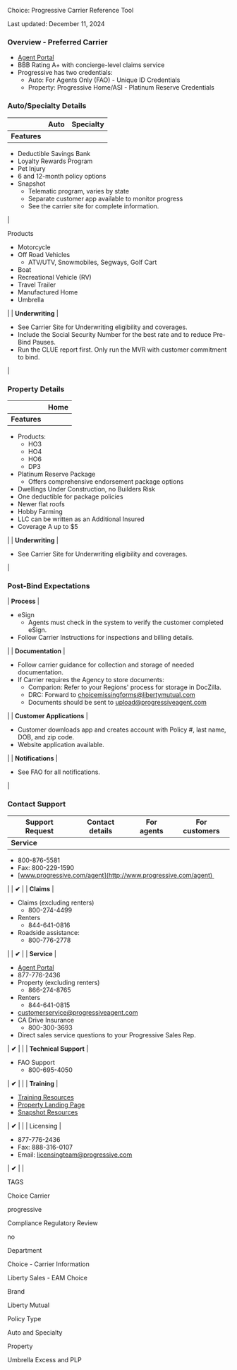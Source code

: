 Choice: Progressive Carrier Reference Tool

Last updated: December 11, 2024

### Overview - Preferred Carrier

-   [Agent Portal](https://www.foragentsonly.com/login/)
-   BBB Rating A+ with concierge-level claims service
-   Progressive has two credentials:
    -   Auto: For Agents Only (FAO) - Unique ID Credentials
    -   Property: Progressive Home/ASI - Platinum Reserve Credentials

### Auto/Specialty Details

|  | Auto | Specialty |
| --- | --- | --- |
| **Features** |

-   Deductible Savings Bank
-   Loyalty Rewards Program
-   Pet Injury
-   6 and 12-month policy options
-   Snapshot
    -   Telematic program, varies by state
    -   Separate customer app available to monitor progress
    -   See the carrier site for complete information.

 |

Products

-   Motorcycle
-   Off Road Vehicles
    -   ATV/UTV, Snowmobiles, Segways, Golf Cart
-   Boat
-   Recreational Vehicle (RV)
-   Travel Trailer
-   Manufactured Home
-   Umbrella

 |
| **Underwriting** |

-   See Carrier Site for Underwriting eligibility and coverages.
-   Include the Social Security Number for the best rate and to reduce Pre-Bind Pauses.
-   Run the CLUE report first. Only run the MVR with customer commitment to bind.

 |

### Property Details

|  | Home |
| --- | --- |
| **Features** |

-   Products:
    -   HO3
    -   HO4
    -   HO6
    -   DP3
-   Platinum Reserve Package
    -   Offers comprehensive endorsement package options
-   Dwellings Under Construction, no Builders Risk
-   One deductible for package policies
-   Newer flat roofs
-   Hobby Farming
-   LLC can be written as an Additional Insured
-   Coverage A up to $5

 |
| **Underwriting** |

-   See Carrier Site for Underwriting eligibility and coverages.

 |

### Post-Bind Expectations

| **Process** |

-   eSign
    -   Agents must check in the system to verify the customer completed eSign.
-   Follow Carrier Instructions for inspections and billing details.

 |
| **Documentation** |

-   Follow carrier guidance for collection and storage of needed documentation.
-   If Carrier requires the Agency to store documents:
    -   Comparion: Refer to your Regions' process for storage in DocZilla.
    -   DRC: Forward to <choicemissingforms@libertymutual.com>
    -   Documents should be sent to <upload@progressiveagent.com>

 |
| **Customer Applications** |

-   Customer downloads app and creates account with Policy #, last name, DOB, and zip code.
-   Website application available. 

 |
| **Notifications** |

-   See FAO for all notifications.

 |

### Contact Support

| Support Request | Contact details | For agents | For customers |
| --- | --- | --- | --- |
| **Service** |

-   800-876-5581
-   Fax: 800-229-1590
-   [www.progressive.com/agent](http://www.progressive.com/agent) 

 |  | **✔** |
| **Claims** |

-   Claims (excluding renters)
    -   800-274-4499
-   Renters
    -   844-641-0816
-   Roadside assistance:
    -   800-776-2778

 |  | **✔** |
| **Service** |

-   [Agent Portal](https://www.foragentsonly.com/login/)
-   877-776-2436
-   Property (excluding renters)
    -   866-274-8765
-   Renters
    -   844-641-0815
-   <customerservice@progressiveagent.com> 
-   CA Drive Insurance
    -   800-300-3693
-   Direct sales service questions to your Progressive Sales Rep.

 | **✔** |  |
| **Technical Support** |

-   FAO Support
    -   800-695-4050

 | **✔** |  |
| **Training** |

-   [Training Resources](https://www.foragentsonly.com/privatecontent/training/recreationallines/)
-   [Property Landing Page](https://www.foragentsonly.com/privatecontent/training/property/)
-   [Snapshot Resources](http://ohttps//www.foragentsonly.com/InsuranceProducts/Snapshot/)

 | **✔** |  |
| Licensing |

-   877-776-2436
-   Fax: 888-316-0107
-   Email: <licensingteam@progressive.com>

 | **✔** |  |

TAGS

Choice Carrier

progressive

Compliance Regulatory Review

no

Department

Choice - Carrier Information

Liberty Sales - EAM Choice

Brand

Liberty Mutual

Policy Type

Auto and Specialty

Property

Umbrella Excess and PLP
